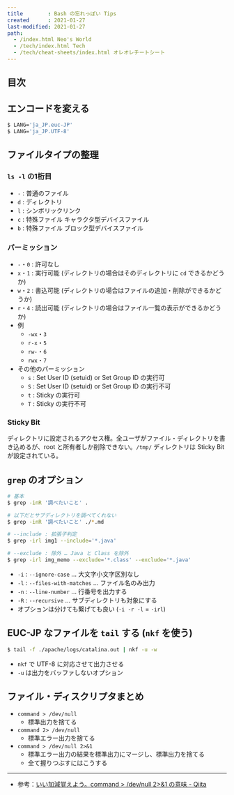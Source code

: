 ```yaml
---
title        : Bash の忘れっぽい Tips
created      : 2021-01-27
last-modified: 2021-01-27
path:
  - /index.html Neo's World
  - /tech/index.html Tech
  - /tech/cheat-sheets/index.html オレオレチートシート
---
```


## 目次


## エンコードを変える

```bash
$ LANG='ja_JP.euc-JP'
$ LANG='ja_JP.UTF-8'
```


## ファイルタイプの整理

### `ls -l` の1桁目

- `-` : 普通のファイル
- `d` : ディレクトリ
- `l` : シンボリックリンク
- `c` : 特殊ファイル キャラクタ型デバイスファイル
- `b` : 特殊ファイル ブロック型デバイスファイル

### パーミッション

- `-`・`0` : 許可なし
- `x`・`1` : 実行可能 (ディレクトリの場合はそのディレクトリに `cd` できるかどうか)
- `w`・`2` : 書込可能 (ディレクトリの場合はファイルの追加・削除ができるかどうか)
- `r`・`4` : 読出可能 (ディレクトリの場合はファイル一覧の表示ができるかどうか)
- 例
  - `-wx`・`3`
  - `r-x`・`5`
  - `rw-`・`6`
  - `rwx`・`7`
- その他のパーミッション
  - `s` : Set User ID (setuid) or Set Group ID の実行可
  - `S` : Set User ID (setuid) or Set Group ID の実行不可
  - `t` : Sticky の実行可
  - `T` : Sticky の実行不可

### Sticky Bit

ディレクトリに設定されるアクセス権。全ユーザがファイル・ディレクトリを書き込めるが、root と所有者しか削除できない。`/tmp/` ディレクトリは Sticky Bit が設定されている。


## `grep` のオプション

```bash
# 基本
$ grep -inR '調べたいこと' .

# 以下だとサブディレクトリを調べてくれない
$ grep -inR '調べたいこと' ./*.md

# --include : 拡張子判定
$ grep -irl img1 --include='*.java'

# --exclude : 除外 … Java と Class を除外
$ grep -irl img_memo --exclude='*.class' --exclude='*.java'
```

- `-i` : `--ignore-case` … 大文字小文字区別なし
- `-l` : `--files-with-matches` … ファイル名のみ出力
- `-n` : `--line-number` … 行番号を出力する
- `-R` : `--recursive` … サブディレクトリも対象にする
- オプションは分けても繋げても良い (`-i -r -l` = `-irl`)


## EUC-JP なファイルを `tail` する (`nkf` を使う)

```bash
$ tail -f ./apache/logs/catalina.out | nkf -u -w
```

- `nkf` で UTF-8 に対応させて出力させる
- `-u` は出力をバッファしないオプション


## ファイル・ディスクリプタまとめ

- `command > /dev/null`
  - 標準出力を捨てる
- `command 2> /dev/null`
  - 標準エラー出力を捨てる
- `command > /dev/null 2>&1`
  - 標準エラー出力の結果を標準出力にマージし、標準出力を捨てる
  - 全て握りつぶすにはこうする

---

- 参考：[いい加減覚えよう。command > /dev/null 2>&1 の意味 - Qiita](https://qiita.com/ritukiii/items/b3d91e97b71ecd41d4ea)
